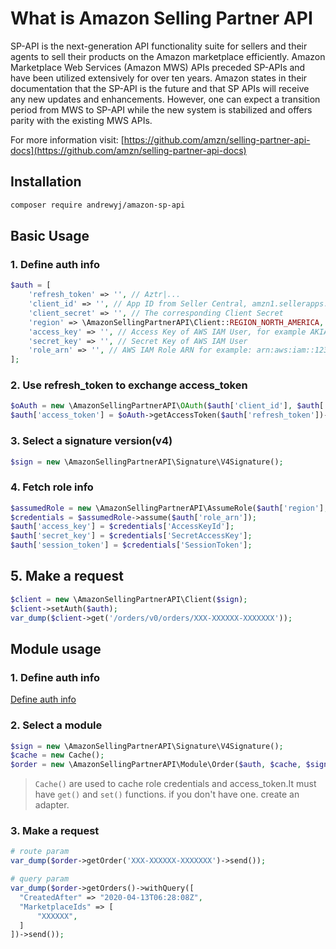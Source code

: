 # What is Amazon Selling Partner API
SP-API is the next-generation API functionality suite for sellers and their agents to sell their products on the Amazon marketplace efficiently. Amazon Marketplace Web Services (Amazon MWS) APIs preceded SP-APIs and have been utilized extensively for over ten years. Amazon states in their documentation that the SP-API is the future and that SP APIs will receive any new updates and enhancements. However, one can expect a transition period from MWS to SP-API while the new system is stabilized and offers parity with the existing MWS APIs.

For more information visit: [https://github.com/amzn/selling-partner-api-docs](https://github.com/amzn/selling-partner-api-docs)
## Installation

```sh
composer require andrewyj/amazon-sp-api
```

## Basic Usage

### 1. Define auth info

```php
$auth = [
    'refresh_token' => '', // Aztr|...
    'client_id' => '', // App ID from Seller Central, amzn1.sellerapps.app.cfbfac4a-......
    'client_secret' => '', // The corresponding Client Secret
    'region' => \AmazonSellingPartnerAPI\Client::REGION_NORTH_AMERICA, 
    'access_key' => '', // Access Key of AWS IAM User, for example AKIAABCDJKEHFJDS
    'secret_key' => '', // Secret Key of AWS IAM User
    'role_arn' => '', // AWS IAM Role ARN for example: arn:aws:iam::123456789:role/Your-Role-Name
];
```

### 2. Use refresh_token to exchange access_token

```php
$oAuth = new \AmazonSellingPartnerAPI\OAuth($auth['client_id'], $auth['client_secret']);
$auth['access_token'] = $oAuth->getAccessToken($auth['refresh_token'])->access_token;
```

### 3. Select a signature version(v4)
```php
$sign = new \AmazonSellingPartnerAPI\Signature\V4Signature();
```

### 4. Fetch role info
```php
$assumedRole = new \AmazonSellingPartnerAPI\AssumeRole($auth['region'], $auth['access_key'], $auth['secret_key'], $sign);
$credentials = $assumedRole->assume($auth['role_arn']);
$auth['access_key'] = $credentials['AccessKeyId'];
$auth['secret_key'] = $credentials['SecretAccessKey'];
$auth['session_token'] = $credentials['SessionToken'];
```



## 5. Make a request
```php
$client = new \AmazonSellingPartnerAPI\Client($sign);
$client->setAuth($auth);
var_dump($client->get('/orders/v0/orders/XXX-XXXXXX-XXXXXXX'));
```

## Module usage

### 1. Define auth info

[Define auth info](#basic-usage)

### 2. Select a module

```php
$sign = new \AmazonSellingPartnerAPI\Signature\V4Signature();
$cache = new Cache();
$order = new \AmazonSellingPartnerAPI\Module\Order($auth, $cache, $sign);
```
> `Cache()` are used to cache role credentials and access_token.It must have `get()` and `set()` functions. if you don't have one. create an adapter.

### 3. Make a request

```php
# route param
var_dump($order->getOrder('XXX-XXXXXX-XXXXXXX')->send());

# query param
var_dump($order->getOrders()->withQuery([
  "CreatedAfter" => "2020-04-13T06:28:08Z",
  "MarketplaceIds" => [
      "XXXXXX",
  ]
])->send());
```